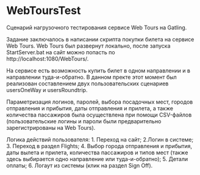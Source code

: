 # WebToursTest
Сценарий нагрузочного тестирования сервисе Web Tours на Gatling. 

Задание заключалось в написании скрипта покупки билета на сервисе Web Tours. Web Tours был развернут локально, после запуска StartServer.bat на сайт можно попасть по http://localhost:1080/WebTours/. 

На сервисе есть возможность купить билет в одном направлении и в направлении туда-и-обратно. В данном пректе этот момент был реализован составлением двух пользовательских сценариев usersOneWay и usersRoundtrip. 

Параметризация логинов, паролей, выбора посадочных мест, городов отправления и прибытия, даты отправления и прилета, а также количества пассажиров была осуществлена при помощи CSV-файлов (пользовательские логины и пароли были предварительно зарегистрированы на Web Tours).

Логика действий пользователя: 1. Переход на сайт; 2.Логин в системе; 3. Переход в раздел Flights; 4. Выбор города отправления и прибытия, даты вылета и прилета, количества пассажиров и типов мест (также здесь выбирается одно направление или туда-и-обратно); 5. Детали оплаты; 6. Логаут из системы (клик на раздел Sign Off).
